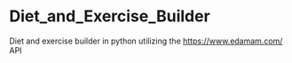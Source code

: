 # Diet_and_Exercise_Builder
Diet and exercise builder in python utilizing the https://www.edamam.com/ API 
